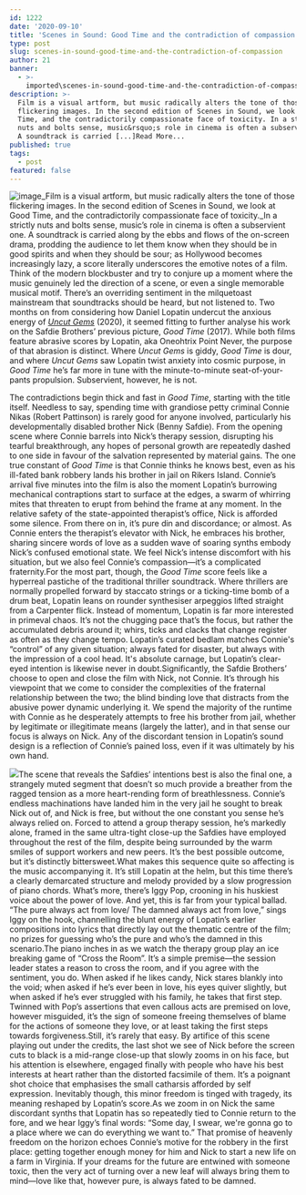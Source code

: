 ```yaml
---
id: 1222
date: '2020-09-10'
title: 'Scenes in Sound: Good Time and the contradiction of compassion - Loose Lips'
type: post
slug: scenes-in-sound-good-time-and-the-contradiction-of-compassion
author: 21
banner:
  - >-
    imported\scenes-in-sound-good-time-and-the-contradiction-of-compassion\image1222.jpeg
description: >-
  Film is a visual artform, but music radically alters the tone of those
  flickering images. In the second edition of Scenes in Sound, we look at Good
  Time, and the contradictorily compassionate face of toxicity. In a strictly
  nuts and bolts sense, music&rsquo;s role in cinema is often a subservient one.
  A soundtrack is carried [...]Read More...
published: true
tags:
  - post
featured: false
---
```

![image](../imported\scenes-in-sound-good-time-and-the-contradiction-of-compassion\image1222.jpeg)_Film is a visual artform, but music radically alters the tone of those flickering images. In the second edition of Scenes in Sound, we look at Good Time, and the contradictorily compassionate face of toxicity._In a strictly nuts and bolts sense, music’s role in cinema is often a subservient one. A soundtrack is carried along by the ebbs and flows of the on-screen drama, prodding the audience to let them know when they should be in good spirits and when they should be sour; as Hollywood becomes increasingly lazy, a score literally underscores the emotive notes of a film. Think of the modern blockbuster and try to conjure up a moment where the music genuinely led the direction of a scene, or even a single memorable musical motif. There’s an overriding sentiment in the milquetoast mainstream that soundtracks should be heard, but not listened to. Two months on from considering how Daniel Lopatin undercut the anxious energy of [_Uncut Gems_](http://loose-lips.co.uk/blog/scenes-in-sound-uncut-gems-and-the-climax-that-never-comes-1) (2020), it seemed fitting to further analyse his work on the Safdie Brothers’ previous picture, _Good Time_ (2017). While both films feature abrasive scores by Lopatin, aka Oneohtrix Point Never, the purpose of that abrasion is distinct. Where _Uncut Gems_ is giddy, _Good Time_ is dour, and where _Uncut Gems_ saw Lopatin twist anxiety into cosmic purpose, in _Good Time_ he’s far more in tune with the minute-to-minute seat-of-your-pants propulsion. Subservient, however, he is not. 

The contradictions begin thick and fast in _Good Time_, starting with the title itself. Needless to say, spending time with grandiose petty criminal Connie Nikas (Robert Pattinson) is rarely good for anyone involved, particularly his developmentally disabled brother Nick (Benny Safdie). From the opening scene where Connie barrels into Nick’s therapy session, disrupting his tearful breakthrough, any hopes of personal growth are repeatedly dashed to one side in favour of the salvation represented by material gains. The one true constant of _Good Time_ is that Connie thinks he knows best, even as his ill-fated bank robbery lands his brother in jail on Rikers Island. Connie’s arrival five minutes into the film is also the moment Lopatin’s burrowing mechanical contraptions start to surface at the edges, a swarm of whirring mites that threaten to erupt from behind the frame at any moment. In the relative safety of the state-appointed therapist’s office, Nick is afforded some silence. From there on in, it’s pure din and discordance; or almost. As Connie enters the therapist’s elevator with Nick, he embraces his brother, sharing sincere words of love as a sudden wave of soaring synths embody Nick’s confused emotional state. We feel Nick’s intense discomfort with his situation, but we also feel Connie’s compassion—it’s a complicated fraternity.For the most part, though, the _Good Time_ score feels like a hyperreal pastiche of the traditional thriller soundtrack. Where thrillers are normally propelled forward by staccato strings or a ticking-time bomb of a drum beat, Lopatin leans on rounder synthesiser arpeggios lifted straight from a Carpenter flick. Instead of momentum, Lopatin is far more interested in primeval chaos. It’s not the chugging pace that’s the focus, but rather the accumulated debris around it; whirs, ticks and clacks that change register as often as they change tempo. Lopatin’s curated bedlam matches Connie's “control” of any given situation; always fated for disaster, but always with the impression of a cool head. It's absolute carnage, but Lopatin’s clear-eyed intention is likewise never in doubt.Significantly, the Safdie Brothers’ choose to open and close the film with Nick, not Connie. It’s through his viewpoint that we come to consider the complexities of the fraternal relationship between the two; the blind binding love that distracts from the abusive power dynamic underlying it. We spend the majority of the runtime with Connie as he desperately attempts to free his brother from jail, whether by legitimate or illegitimate means (largely the latter), and in that sense our focus is always on Nick. Any of the discordant tension in Lopatin’s sound design is a reflection of Connie’s pained loss, even if it was ultimately by his own hand.

![](/wp-content/uploads/live/img/wysiwyg/5f22ce5436fef.jpg)The scene that reveals the Safdies’ intentions best is also the final one, a strangely muted segment that doesn’t so much provide a breather from the ragged tension as a more heart-rending form of breathlessness. Connie’s endless machinations have landed him in the very jail he sought to break Nick out of, and Nick is free, but without the one constant you sense he’s always relied on. Forced to attend a group therapy session, he’s markedly alone, framed in the same ultra-tight close-up the Safdies have employed throughout the rest of the film, despite being surrounded by the warm smiles of support workers and new peers. It’s the best possible outcome, but it’s distinctly bittersweet.What makes this sequence quite so affecting is the music accompanying it. It’s still Lopatin at the helm, but this time there’s a clearly demarcated structure and melody provided by a slow progression of piano chords. What’s more, there’s Iggy Pop, crooning in his huskiest voice about the power of love. And yet, this is far from your typical ballad. “The pure always act from love/ The damned always act from love,” sings Iggy on the hook, channelling the blunt energy of Lopatin’s earlier compositions into lyrics that directly lay out the thematic centre of the film; no prizes for guessing who’s the pure and who’s the damned in this scenario.The piano inches in as we watch the therapy group play an ice breaking game of “Cross the Room”. It’s a simple premise—the session leader states a reason to cross the room, and if you agree with the sentiment, you do. When asked if he likes candy, Nick stares blankly into the void; when asked if he’s ever been in love, his eyes quiver slightly, but when asked if he’s ever struggled with his family, he takes that first step. Twinned with Pop’s assertions that even callous acts are premised on love, however misguided, it’s the sign of someone freeing themselves of blame for the actions of someone they love, or at least taking the first steps towards forgiveness.Still, it’s rarely that easy. By artifice of this scene playing out under the credits, the last shot we see of Nick before the screen cuts to black is a mid-range close-up that slowly zooms in on his face, but his attention is elsewhere, engaged finally with people who have his best interests at heart rather than the distorted facsimile of them. It’s a poignant shot choice that emphasises the small catharsis afforded by self expression. Inevitably though, this minor freedom is tinged with tragedy, its meaning reshaped by Lopatin’s score.As we zoom in on Nick the same discordant synths that Lopatin has so repeatedly tied to Connie return to the fore, and we hear Iggy’s final words: “Some day, I swear, we're gonna go to a place where we can do everything we want to.” That promise of heavenly freedom on the horizon echoes Connie’s motive for the robbery in the first place: getting together enough money for him and Nick to start a new life on a farm in Virginia. If your dreams for the future are entwined with someone toxic, then the very act of turning over a new leaf will always bring them to mind—love like that, however pure, is always fated to be damned.